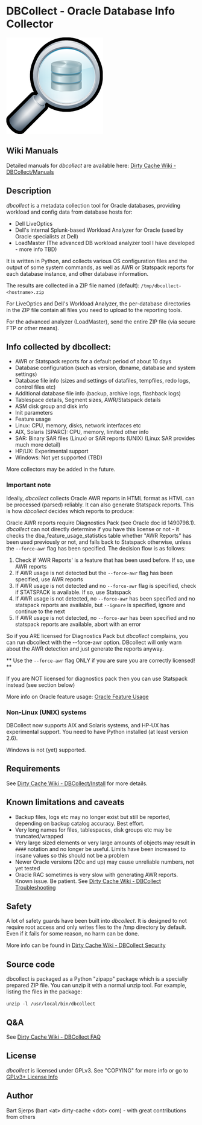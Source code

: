 DBCollect - Oracle Database Info Collector
======================

![logo](https://github.com/outrunnl/dbcollect/blob/master/artwork/dbcollect-logo.png)


## Wiki Manuals

Detailed manuals for _dbcollect_ are available here: [Dirty Cache Wiki - DBCollect/Manuals](https://wiki.dirty-cache.com/DBCollect/Manuals)


## Description

_dbcollect_ is a metadata collection tool for Oracle databases, providing workload and config data from database hosts for:

* Dell LiveOptics
* Dell's internal Splunk-based Workload Analyzer for Oracle (used by Oracle specialists at Dell)
* LoadMaster (The advanced DB workload analyzer tool I have developed - more info TBD)

It is written in Python, and collects various OS configuration files and
the output of some system commands, as well as AWR or Statspack reports for each
database instance, and other database information.

The results are collected in a ZIP file named (default):
`/tmp/dbcollect-<hostname>.zip`

For LiveOptics and Dell's Workload Analyzer, the per-database directories in the ZIP file contain all files you need to upload to the reporting tools.

For the advanced analyzer (LoadMaster), send the entire ZIP file (via secure FTP or other means).

## Info collected by dbcollect:

- AWR or Statspack reports for a default period of about 10 days
- Database configuration (such as version, dbname, database and system settings)
- Database file info (sizes and settings of datafiles, tempfiles, redo logs, control files etc)
- Additional database file info (backup, archive logs, flashback logs)
- Tablespace details, Segment sizes, AWR/Statspack details
- ASM disk group and disk info
- Init parameters
- Feature usage
- Linux: CPU, memory, disks, network interfaces etc
- AIX, Solaris (SPARC): CPU, memory, limited other info
- SAR: Binary SAR files (Linux) or SAR reports (UNIX) (Linux SAR provides much more detail)
- HP/UX: Experimental support
- Windows: Not yet supported (TBD)

More collectors may be added in the future.

### Important note

Ideally, _dbcollect_ collects Oracle AWR reports in HTML format as HTML can be processed (parsed) reliably.
It can also generate Statspack reports. This is how _dbcollect_ decides which reports to produce:

Oracle AWR reports require Diagnostics Pack (see Oracle doc id 1490798.1).
_dbcollect_ can not directly determine if you have this license or not - it checks the dba_feature_usage_statistics
table whether "AWR Reports" has been used previously or not, and falls back to Statspack otherwise, unless the ```--force-awr``` flag
has been specified. The decision flow is as follows:

1. Check if 'AWR Reports' is a feature that has been used before. If so, use AWR reports
2. If AWR usage is not detected but the ```--force-awr``` flag has been specified, use AWR reports
3. If AWR usage is not detected and no ```--force-awr``` flag is specified, check if STATSPACK is available. If so, use Statspack
4. If AWR usage is not detected, no ```--force-awr``` has been specified and no statspack reports are available, but ```--ignore``` is specified, ignore and continue to the next
5. If AWR usage is not detected, no ```--force-awr``` has been specified and no statspack reports are available, abort with an error

So if you ARE licensed for Diagnostics Pack but _dbcollect_ complains, you can run dbcollect with the --force-awr option.
DBcollect will only warn about the AWR detection and just generate the reports anyway.

** Use the `--force-awr` flag ONLY if you are sure you are correctly licensed! **

If you are NOT licensed for diagnostics pack then you can use Statspack instead (see section below)

More info on Oracle feature usage: [Oracle Feature Usage](https://oracle-base.com/articles/misc/tracking-database-feature-usage)

### Non-Linux (UNIX) systems

DBCollect now supports AIX and Solaris systems, and HP-UX has experimental support. You need to have Python installed (at least version 2.6).

Windows is not (yet) supported.

## Requirements

See [Dirty Cache Wiki - DBCollect/Install](https://wiki.dirty-cache.com/DBCollect/Install) for more details.

## Known limitations and caveats

- Backup files, logs etc may no longer exist but still be reported, depending on backup catalog accuracy. Best effort.
- Very long names for files, tablespaces, disk groups etc may be truncated/wrapped
- Very large sized elements or very large amounts of objects may result in `####` notation and no longer be useful. Limits have been increased to insane values so this should not be a problem
- Newer Oracle versions (20c and up) may cause unreliable numbers, not yet tested
- Oracle RAC sometimes is very slow with generating AWR reports. Known issue. Be patient. See [Dirty Cache Wiki - DBCollect Troubleshooting](https://wiki.dirty-cache.com/DBCollect/Troubleshooting)

## Safety

A lot of safety guards have been built into _dbcollect_. It is designed to not require root access and only writes files to the /tmp directory by default. Even if it fails for some reason, no harm can be done.

More info can be found in [Dirty Cache Wiki - DBCollect Security](https://wiki.dirty-cache.com/DBCollect/Security)

## Source code

dbcollect is packaged as a Python "zipapp" package which is a specially prepared ZIP file. You can unzip it with a normal unzip tool.
For example, listing the files in the package:

`unzip -l /usr/local/bin/dbcollect`

## Q&A

See [Dirty Cache Wiki - DBCollect FAQ](https://wiki.dirty-cache.com/DBCollect/FAQ)

## License

_dbcollect_ is licensed under GPLv3. See "COPYING" for more info or go to [GPLv3+ License Info](https://www.gnu.org/licenses/gpl-3.0.html)

## Author

Bart Sjerps (bart &lt;at&gt; dirty-cache &lt;dot&gt; com) - with great contributions from others
